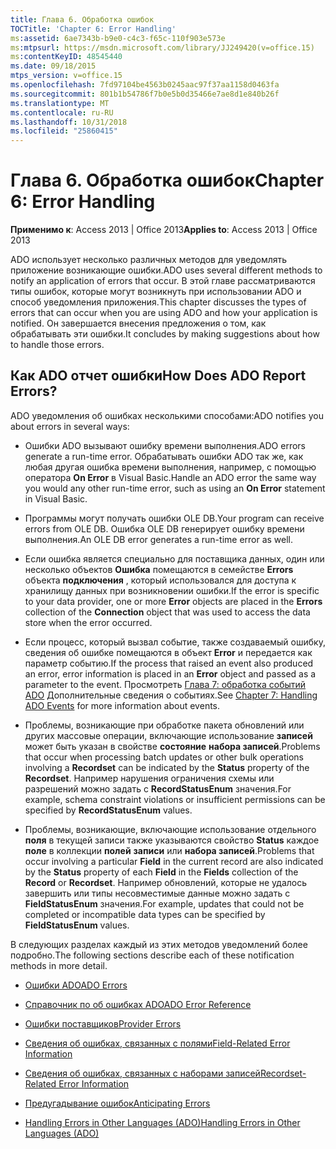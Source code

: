 ```yaml
---
title: Глава 6. Обработка ошибок
TOCTitle: 'Chapter 6: Error Handling'
ms:assetid: 6ae7343b-b9e0-c4c3-f65c-110f903e573e
ms:mtpsurl: https://msdn.microsoft.com/library/JJ249420(v=office.15)
ms:contentKeyID: 48545440
ms.date: 09/18/2015
mtps_version: v=office.15
ms.openlocfilehash: 7fd97104be4563b0245aac97f37aa1158d0463fa
ms.sourcegitcommit: 801b1b54786f7b0e5b0d35466e7ae8d1e840b26f
ms.translationtype: MT
ms.contentlocale: ru-RU
ms.lasthandoff: 10/31/2018
ms.locfileid: "25860415"
---
```

# <a name="chapter-6-error-handling"></a><span data-ttu-id="968bb-102">Глава 6. Обработка ошибок</span><span class="sxs-lookup"><span data-stu-id="968bb-102">Chapter 6: Error Handling</span></span>


<span data-ttu-id="968bb-103">**Применимо к**: Access 2013 | Office 2013</span><span class="sxs-lookup"><span data-stu-id="968bb-103">**Applies to**: Access 2013 | Office 2013</span></span>

<span data-ttu-id="968bb-104">ADO использует несколько различных методов для уведомлять приложение возникающие ошибки.</span><span class="sxs-lookup"><span data-stu-id="968bb-104">ADO uses several different methods to notify an application of errors that occur.</span></span> <span data-ttu-id="968bb-105">В этой главе рассматриваются типы ошибок, которые могут возникнуть при использовании ADO и способ уведомления приложения.</span><span class="sxs-lookup"><span data-stu-id="968bb-105">This chapter discusses the types of errors that can occur when you are using ADO and how your application is notified.</span></span> <span data-ttu-id="968bb-106">Он завершается внесения предложения о том, как обрабатывать эти ошибки.</span><span class="sxs-lookup"><span data-stu-id="968bb-106">It concludes by making suggestions about how to handle those errors.</span></span>

## <a name="how-does-ado-report-errors"></a><span data-ttu-id="968bb-107">Как ADO отчет ошибки</span><span class="sxs-lookup"><span data-stu-id="968bb-107">How Does ADO Report Errors?</span></span>

<span data-ttu-id="968bb-108">ADO уведомления об ошибках несколькими способами:</span><span class="sxs-lookup"><span data-stu-id="968bb-108">ADO notifies you about errors in several ways:</span></span>

  - <span data-ttu-id="968bb-109">Ошибки ADO вызывают ошибку времени выполнения.</span><span class="sxs-lookup"><span data-stu-id="968bb-109">ADO errors generate a run-time error.</span></span> <span data-ttu-id="968bb-110">Обрабатывать ошибки ADO так же, как любая другая ошибка времени выполнения, например, с помощью оператора **On Error** в Visual Basic.</span><span class="sxs-lookup"><span data-stu-id="968bb-110">Handle an ADO error the same way you would any other run-time error, such as using an **On Error** statement in Visual Basic.</span></span>

  - <span data-ttu-id="968bb-111">Программы могут получать ошибки OLE DB.</span><span class="sxs-lookup"><span data-stu-id="968bb-111">Your program can receive errors from OLE DB.</span></span> <span data-ttu-id="968bb-112">Ошибка OLE DB генерирует ошибку времени выполнения.</span><span class="sxs-lookup"><span data-stu-id="968bb-112">An OLE DB error generates a run-time error as well.</span></span>

  - <span data-ttu-id="968bb-113">Если ошибка является специально для поставщика данных, один или несколько объектов **Ошибка** помещаются в семействе **Errors** объекта **подключения** , который использовался для доступа к хранилищу данных при возникновении ошибки.</span><span class="sxs-lookup"><span data-stu-id="968bb-113">If the error is specific to your data provider, one or more **Error** objects are placed in the **Errors** collection of the **Connection** object that was used to access the data store when the error occurred.</span></span>

  - <span data-ttu-id="968bb-114">Если процесс, который вызвал событие, также создаваемый ошибку, сведения об ошибке помещаются в объект **Error** и передается как параметр событию.</span><span class="sxs-lookup"><span data-stu-id="968bb-114">If the process that raised an event also produced an error, error information is placed in an **Error** object and passed as a parameter to the event.</span></span> <span data-ttu-id="968bb-115">Просмотреть [Глава 7: обработка событий ADO](chapter-7-handling-ado-events.md) Дополнительные сведения о событиях.</span><span class="sxs-lookup"><span data-stu-id="968bb-115">See [Chapter 7: Handling ADO Events](chapter-7-handling-ado-events.md) for more information about events.</span></span>

  - <span data-ttu-id="968bb-116">Проблемы, возникающие при обработке пакета обновлений или других массовые операции, включающие использование **записей** может быть указан в свойстве **состояние** **набора записей**.</span><span class="sxs-lookup"><span data-stu-id="968bb-116">Problems that occur when processing batch updates or other bulk operations involving a **Recordset** can be indicated by the **Status** property of the **Recordset**.</span></span> <span data-ttu-id="968bb-117">Например нарушения ограничения схемы или разрешений можно задать с **RecordStatusEnum** значения.</span><span class="sxs-lookup"><span data-stu-id="968bb-117">For example, schema constraint violations or insufficient permissions can be specified by **RecordStatusEnum** values.</span></span>

  - <span data-ttu-id="968bb-118">Проблемы, возникающие, включающие использование отдельного **поля** в текущей записи также указываются свойство **Status** каждое **поле** в коллекции **полей** **записи** или **набора записей**.</span><span class="sxs-lookup"><span data-stu-id="968bb-118">Problems that occur involving a particular **Field** in the current record are also indicated by the **Status** property of each **Field** in the **Fields** collection of the **Record** or **Recordset**.</span></span> <span data-ttu-id="968bb-119">Например обновлений, которые не удалось завершить или типы несовместимые данные можно задать с **FieldStatusEnum** значения.</span><span class="sxs-lookup"><span data-stu-id="968bb-119">For example, updates that could not be completed or incompatible data types can be specified by **FieldStatusEnum** values.</span></span>

<span data-ttu-id="968bb-120">В следующих разделах каждый из этих методов уведомлений более подробно.</span><span class="sxs-lookup"><span data-stu-id="968bb-120">The following sections describe each of these notification methods in more detail.</span></span>

- [<span data-ttu-id="968bb-121">Ошибки ADO</span><span class="sxs-lookup"><span data-stu-id="968bb-121">ADO Errors</span></span>](ado-errors.md)

- [<span data-ttu-id="968bb-122">Справочник по об ошибках ADO</span><span class="sxs-lookup"><span data-stu-id="968bb-122">ADO Error Reference</span></span>](ado-error-reference.md)

- [<span data-ttu-id="968bb-123">Ошибки поставщиков</span><span class="sxs-lookup"><span data-stu-id="968bb-123">Provider Errors</span></span>](provider-errors.md)

- [<span data-ttu-id="968bb-124">Сведения об ошибках, связанных с полями</span><span class="sxs-lookup"><span data-stu-id="968bb-124">Field-Related Error Information</span></span>](field-related-error-information.md)

- [<span data-ttu-id="968bb-125">Сведения об ошибках, связанных с наборами записей</span><span class="sxs-lookup"><span data-stu-id="968bb-125">Recordset-Related Error Information</span></span>](recordset-related-error-information.md)

- [<span data-ttu-id="968bb-126">Предугадывание ошибок</span><span class="sxs-lookup"><span data-stu-id="968bb-126">Anticipating Errors</span></span>](anticipating-errors.md)

- [<span data-ttu-id="968bb-127">Handling Errors in Other Languages (ADO)</span><span class="sxs-lookup"><span data-stu-id="968bb-127">Handling Errors in Other Languages (ADO)</span></span>](handling-errors-in-other-languages.md)